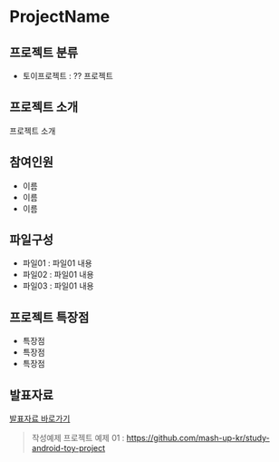 # ProjectName

## 프로젝트 분류
- 토이프로젝트 : ?? 프로젝트

## 프로젝트 소개
프로젝트 소개

## 참여인원
- 이름
- 이름
- 이름

## 파일구성
- 파일01 : 파일01 내용
- 파일02 : 파일01 내용
- 파일03 : 파일01 내용

## 프로젝트 특장점
- 특장점
- 특장점
- 특장점

## 발표자료
[발표자료 바로가기](https://slides.com/teamblender/tecademi-project-example)


> 작성예제
> 프로젝트 예제 01 : https://github.com/mash-up-kr/study-android-toy-project
